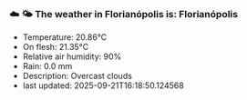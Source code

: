 ### ☁️ 🌤️  The weather in Florianópolis is: Florianópolis

- Temperature: 20.86°C
- On flesh: 21.35°C
- Relative air humidity: 90%
- Rain: 0.0 mm
- Description: Overcast clouds
- last updated: 2025-09-21T16:18:50.124568
